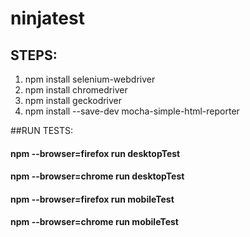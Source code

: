 # ninjatest
## STEPS:
1. npm install selenium-webdriver
2. npm install chromedriver
3. npm install geckodriver
4. npm install --save-dev mocha-simple-html-reporter


##RUN TESTS:

#### npm --browser=firefox run desktopTest
#### npm --browser=chrome run desktopTest
#### npm --browser=firefox run mobileTest
#### npm --browser=chrome run mobileTest
